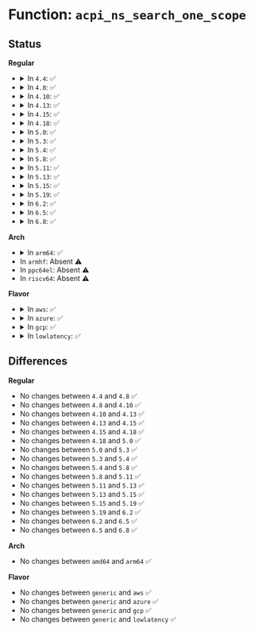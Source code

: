 # Function: <code>acpi_ns_search_one_scope</code>

## Status
<b>Regular</b>
<ul>
<li>
<details>
<summary>In <code>4.4</code>: ✅</summary>

```c
acpi_status acpi_ns_search_one_scope(u32 target_name, struct acpi_namespace_node *parent_node, acpi_object_type type, struct acpi_namespace_node **return_node);
```

**Collision:** Unique Global

**Inline:** No

**Transformation:** False

**Instances:**

```
In drivers/acpi/acpica/nssearch.c (ffffffff8149ebf2)
Location: drivers/acpi/acpica/nssearch.c:95
Inline: False
Direct callers:
  - drivers/acpi/acpica/evrgnini.c:acpi_ev_initialize_region
  - drivers/acpi/acpica/nssearch.c:acpi_ns_search_and_enter
  - drivers/acpi/acpica/nssearch.c:acpi_ns_search_and_enter
```
**Symbols:**

```
ffffffff8149ebf2-ffffffff8149ec37: acpi_ns_search_one_scope (STB_GLOBAL)
```
</details>
</li>
<li>
<details>
<summary>In <code>4.8</code>: ✅</summary>

```c
acpi_status acpi_ns_search_one_scope(u32 target_name, struct acpi_namespace_node *parent_node, acpi_object_type type, struct acpi_namespace_node **return_node);
```

**Collision:** Unique Global

**Inline:** No

**Transformation:** False

**Instances:**

```
In drivers/acpi/acpica/nssearch.c (ffffffff814edf11)
Location: drivers/acpi/acpica/nssearch.c:95
Inline: False
Direct callers:
  - drivers/acpi/acpica/nssearch.c:acpi_ns_search_and_enter
  - drivers/acpi/acpica/nssearch.c:acpi_ns_search_and_enter
```
**Symbols:**

```
ffffffff814edf11-ffffffff814edf56: acpi_ns_search_one_scope (STB_GLOBAL)
```
</details>
</li>
<li>
<details>
<summary>In <code>4.10</code>: ✅</summary>

```c
acpi_status acpi_ns_search_one_scope(u32 target_name, struct acpi_namespace_node *parent_node, acpi_object_type type, struct acpi_namespace_node **return_node);
```

**Collision:** Unique Global

**Inline:** No

**Transformation:** False

**Instances:**

```
In drivers/acpi/acpica/nssearch.c (ffffffff8151095a)
Location: drivers/acpi/acpica/nssearch.c:95
Inline: False
Direct callers:
  - drivers/acpi/acpica/nssearch.c:acpi_ns_search_and_enter
  - drivers/acpi/acpica/nssearch.c:acpi_ns_search_and_enter
```
**Symbols:**

```
ffffffff8151095a-ffffffff8151099f: acpi_ns_search_one_scope (STB_GLOBAL)
```
</details>
</li>
<li>
<details>
<summary>In <code>4.13</code>: ✅</summary>

```c
acpi_status acpi_ns_search_one_scope(u32 target_name, struct acpi_namespace_node *parent_node, acpi_object_type type, struct acpi_namespace_node **return_node);
```

**Collision:** Unique Global

**Inline:** No

**Transformation:** False

**Instances:**

```
In drivers/acpi/acpica/nssearch.c (ffffffff8152101a)
Location: drivers/acpi/acpica/nssearch.c:95
Inline: False
Direct callers:
  - drivers/acpi/acpica/nssearch.c:acpi_ns_search_and_enter
  - drivers/acpi/acpica/nssearch.c:acpi_ns_search_and_enter
```
**Symbols:**

```
ffffffff8152101a-ffffffff8152105f: acpi_ns_search_one_scope (STB_GLOBAL)
```
</details>
</li>
<li>
<details>
<summary>In <code>4.15</code>: ✅</summary>

```c
acpi_status acpi_ns_search_one_scope(u32 target_name, struct acpi_namespace_node *parent_node, acpi_object_type type, struct acpi_namespace_node **return_node);
```

**Collision:** Unique Global

**Inline:** No

**Transformation:** False

**Instances:**

```
In drivers/acpi/acpica/nssearch.c (ffffffff8157498a)
Location: drivers/acpi/acpica/nssearch.c:95
Inline: False
Direct callers:
  - drivers/acpi/acpica/nssearch.c:acpi_ns_search_and_enter
  - drivers/acpi/acpica/nssearch.c:acpi_ns_search_and_enter
```
**Symbols:**

```
ffffffff8157498a-ffffffff81574b91: acpi_ns_search_one_scope (STB_GLOBAL)
```
</details>
</li>
<li>
<details>
<summary>In <code>4.18</code>: ✅</summary>

```c
acpi_status acpi_ns_search_one_scope(u32 target_name, struct acpi_namespace_node *parent_node, acpi_object_type type, struct acpi_namespace_node **return_node);
```

**Collision:** Unique Global

**Inline:** No

**Transformation:** False

**Instances:**

```
In drivers/acpi/acpica/nssearch.c (ffffffff815ab8ff)
Location: drivers/acpi/acpica/nssearch.c:59
Inline: False
Direct callers:
  - drivers/acpi/acpica/nssearch.c:acpi_ns_search_and_enter
  - drivers/acpi/acpica/nssearch.c:acpi_ns_search_and_enter
```
**Symbols:**

```
ffffffff815ab8ff-ffffffff815abb06: acpi_ns_search_one_scope (STB_GLOBAL)
```
</details>
</li>
<li>
<details>
<summary>In <code>5.0</code>: ✅</summary>

```c
acpi_status acpi_ns_search_one_scope(u32 target_name, struct acpi_namespace_node *parent_node, acpi_object_type type, struct acpi_namespace_node **return_node);
```

**Collision:** Unique Global

**Inline:** No

**Transformation:** False

**Instances:**

```
In drivers/acpi/acpica/nssearch.c (ffffffff815c4902)
Location: drivers/acpi/acpica/nssearch.c:59
Inline: False
Direct callers:
  - drivers/acpi/acpica/nssearch.c:acpi_ns_search_and_enter
  - drivers/acpi/acpica/nssearch.c:acpi_ns_search_and_enter
```
**Symbols:**

```
ffffffff815c4902-ffffffff815c4b09: acpi_ns_search_one_scope (STB_GLOBAL)
```
</details>
</li>
<li>
<details>
<summary>In <code>5.3</code>: ✅</summary>

```c
acpi_status acpi_ns_search_one_scope(u32 target_name, struct acpi_namespace_node *parent_node, acpi_object_type type, struct acpi_namespace_node **return_node);
```

**Collision:** Unique Global

**Inline:** No

**Transformation:** False

**Instances:**

```
In drivers/acpi/acpica/nssearch.c (ffffffff815f61e8)
Location: drivers/acpi/acpica/nssearch.c:59
Inline: False
Direct callers:
  - drivers/acpi/acpica/nssearch.c:acpi_ns_search_and_enter
  - drivers/acpi/acpica/nssearch.c:acpi_ns_search_and_enter
```
**Symbols:**

```
ffffffff815f61e8-ffffffff815f63f0: acpi_ns_search_one_scope (STB_GLOBAL)
```
</details>
</li>
<li>
<details>
<summary>In <code>5.4</code>: ✅</summary>

```c
acpi_status acpi_ns_search_one_scope(u32 target_name, struct acpi_namespace_node *parent_node, acpi_object_type type, struct acpi_namespace_node **return_node);
```

**Collision:** Unique Global

**Inline:** No

**Transformation:** False

**Instances:**

```
In drivers/acpi/acpica/nssearch.c (ffffffff8161768c)
Location: drivers/acpi/acpica/nssearch.c:59
Inline: False
Direct callers:
  - drivers/acpi/acpica/nssearch.c:acpi_ns_search_and_enter
  - drivers/acpi/acpica/nssearch.c:acpi_ns_search_and_enter
```
**Symbols:**

```
ffffffff8161768c-ffffffff81617894: acpi_ns_search_one_scope (STB_GLOBAL)
```
</details>
</li>
<li>
<details>
<summary>In <code>5.8</code>: ✅</summary>

```c
acpi_status acpi_ns_search_one_scope(u32 target_name, struct acpi_namespace_node *parent_node, acpi_object_type type, struct acpi_namespace_node **return_node);
```

**Collision:** Unique Global

**Inline:** No

**Transformation:** False

**Instances:**

```
In drivers/acpi/acpica/nssearch.c (ffffffff816c3b84)
Location: drivers/acpi/acpica/nssearch.c:59
Inline: False
Direct callers:
  - drivers/acpi/acpica/nssearch.c:acpi_ns_search_and_enter
  - drivers/acpi/acpica/nssearch.c:acpi_ns_search_parent_tree
```
**Symbols:**

```
ffffffff816c3b84-ffffffff816c3d8c: acpi_ns_search_one_scope (STB_GLOBAL)
```
</details>
</li>
<li>
<details>
<summary>In <code>5.11</code>: ✅</summary>

```c
acpi_status acpi_ns_search_one_scope(u32 target_name, struct acpi_namespace_node *parent_node, acpi_object_type type, struct acpi_namespace_node **return_node);
```

**Collision:** Unique Global

**Inline:** No

**Transformation:** False

**Instances:**

```
In drivers/acpi/acpica/nssearch.c (ffffffff816e1bd6)
Location: drivers/acpi/acpica/nssearch.c:59
Inline: False
Direct callers:
  - drivers/acpi/acpica/nssearch.c:acpi_ns_search_and_enter
  - drivers/acpi/acpica/nssearch.c:acpi_ns_search_parent_tree
```
**Symbols:**

```
ffffffff816e1bd6-ffffffff816e1dde: acpi_ns_search_one_scope (STB_GLOBAL)
```
</details>
</li>
<li>
<details>
<summary>In <code>5.13</code>: ✅</summary>

```c
acpi_status acpi_ns_search_one_scope(u32 target_name, struct acpi_namespace_node *parent_node, acpi_object_type type, struct acpi_namespace_node **return_node);
```

**Collision:** Unique Global

**Inline:** No

**Transformation:** False

**Instances:**

```
In drivers/acpi/acpica/nssearch.c (ffffffff816c3ac6)
Location: drivers/acpi/acpica/nssearch.c:59
Inline: False
Direct callers:
  - drivers/acpi/acpica/nssearch.c:acpi_ns_search_and_enter
  - drivers/acpi/acpica/nssearch.c:acpi_ns_search_parent_tree
```
**Symbols:**

```
ffffffff816c3ac6-ffffffff816c3cce: acpi_ns_search_one_scope (STB_GLOBAL)
```
</details>
</li>
<li>
<details>
<summary>In <code>5.15</code>: ✅</summary>

```c
acpi_status acpi_ns_search_one_scope(u32 target_name, struct acpi_namespace_node *parent_node, acpi_object_type type, struct acpi_namespace_node **return_node);
```

**Collision:** Unique Global

**Inline:** No

**Transformation:** False

**Instances:**

```
In drivers/acpi/acpica/nssearch.c (ffffffff8173adfa)
Location: drivers/acpi/acpica/nssearch.c:59
Inline: False
Direct callers:
  - drivers/acpi/acpica/nssearch.c:acpi_ns_search_and_enter
  - drivers/acpi/acpica/nssearch.c:acpi_ns_search_parent_tree
```
**Symbols:**

```
ffffffff8173adfa-ffffffff8173b002: acpi_ns_search_one_scope (STB_GLOBAL)
```
</details>
</li>
<li>
<details>
<summary>In <code>5.19</code>: ✅</summary>

```c
acpi_status acpi_ns_search_one_scope(u32 target_name, struct acpi_namespace_node *parent_node, acpi_object_type type, struct acpi_namespace_node **return_node);
```

**Collision:** Unique Global

**Inline:** No

**Transformation:** False

**Instances:**

```
In drivers/acpi/acpica/nssearch.c (ffffffff8186c3f8)
Location: drivers/acpi/acpica/nssearch.c:59
Inline: False
Direct callers:
  - drivers/acpi/acpica/evregion.c:acpi_ev_execute_reg_method
  - drivers/acpi/acpica/nssearch.c:acpi_ns_search_and_enter
  - drivers/acpi/acpica/nssearch.c:acpi_ns_search_parent_tree
```
**Symbols:**

```
ffffffff8186c3f8-ffffffff8186c611: acpi_ns_search_one_scope (STB_GLOBAL)
```
</details>
</li>
<li>
<details>
<summary>In <code>6.2</code>: ✅</summary>

```c
acpi_status acpi_ns_search_one_scope(u32 target_name, struct acpi_namespace_node *parent_node, acpi_object_type type, struct acpi_namespace_node **return_node);
```

**Collision:** Unique Global

**Inline:** No

**Transformation:** False

**Instances:**

```
In drivers/acpi/acpica/nssearch.c (ffffffff819abcc0)
Location: drivers/acpi/acpica/nssearch.c:59
Inline: False
Direct callers:
  - drivers/acpi/acpica/evregion.c:acpi_ev_execute_reg_method
  - drivers/acpi/acpica/nssearch.c:acpi_ns_search_and_enter
  - drivers/acpi/acpica/nssearch.c:acpi_ns_search_parent_tree
```
**Symbols:**

```
ffffffff819abcc0-ffffffff819abf24: acpi_ns_search_one_scope (STB_GLOBAL)
```
</details>
</li>
<li>
<details>
<summary>In <code>6.5</code>: ✅</summary>

```c
acpi_status acpi_ns_search_one_scope(u32 target_name, struct acpi_namespace_node *parent_node, acpi_object_type type, struct acpi_namespace_node **return_node);
```

**Collision:** Unique Global

**Inline:** No

**Transformation:** False

**Instances:**

```
In drivers/acpi/acpica/nssearch.c (ffffffff819f2b80)
Location: drivers/acpi/acpica/nssearch.c:59
Inline: False
Direct callers:
  - drivers/acpi/acpica/evregion.c:acpi_ev_execute_reg_method
  - drivers/acpi/acpica/nssearch.c:acpi_ns_search_and_enter
  - drivers/acpi/acpica/nssearch.c:acpi_ns_search_parent_tree
```
**Symbols:**

```
ffffffff819f2b80-ffffffff819f2de4: acpi_ns_search_one_scope (STB_GLOBAL)
```
</details>
</li>
<li>
<details>
<summary>In <code>6.8</code>: ✅</summary>

```c
acpi_status acpi_ns_search_one_scope(u32 target_name, struct acpi_namespace_node *parent_node, acpi_object_type type, struct acpi_namespace_node **return_node);
```

**Collision:** Unique Global

**Inline:** No

**Transformation:** False

**Instances:**

```
In drivers/acpi/acpica/nssearch.c (ffffffff81a3d9a0)
Location: drivers/acpi/acpica/nssearch.c:59
Inline: False
Direct callers:
  - drivers/acpi/acpica/evregion.c:acpi_ev_execute_reg_method
  - drivers/acpi/acpica/nssearch.c:acpi_ns_search_and_enter
  - drivers/acpi/acpica/nssearch.c:acpi_ns_search_parent_tree
```
**Symbols:**

```
ffffffff81a3d9a0-ffffffff81a3dc04: acpi_ns_search_one_scope (STB_GLOBAL)
```
</details>
</li>
</ul>
<b>Arch</b>
<ul>
<li>
<details>
<summary>In <code>arm64</code>: ✅</summary>

```c
acpi_status acpi_ns_search_one_scope(u32 target_name, struct acpi_namespace_node *parent_node, acpi_object_type type, struct acpi_namespace_node **return_node);
```

**Collision:** Unique Global

**Inline:** No

**Transformation:** False

**Instances:**

```
In drivers/acpi/acpica/nssearch.c (ffff80001078fb40)
Location: drivers/acpi/acpica/nssearch.c:59
Inline: False
Direct callers:
  - drivers/acpi/acpica/nssearch.c:acpi_ns_search_and_enter
  - drivers/acpi/acpica/nssearch.c:acpi_ns_search_and_enter
```
**Symbols:**

```
ffff80001078fb40-ffff80001078fbb4: acpi_ns_search_one_scope (STB_GLOBAL)
```
</details>
</li>
<li>
In <code>armhf</code>: Absent ⚠️
</li>
<li>
In <code>ppc64el</code>: Absent ⚠️
</li>
<li>
In <code>riscv64</code>: Absent ⚠️
</li>
</ul>
<b>Flavor</b>
<ul>
<li>
<details>
<summary>In <code>aws</code>: ✅</summary>

```c
acpi_status acpi_ns_search_one_scope(u32 target_name, struct acpi_namespace_node *parent_node, acpi_object_type type, struct acpi_namespace_node **return_node);
```

**Collision:** Unique Global

**Inline:** No

**Transformation:** False

**Instances:**

```
In drivers/acpi/acpica/nssearch.c (ffffffff815f5618)
Location: drivers/acpi/acpica/nssearch.c:59
Inline: False
Direct callers:
  - drivers/acpi/acpica/nssearch.c:acpi_ns_search_and_enter
  - drivers/acpi/acpica/nssearch.c:acpi_ns_search_and_enter
```
**Symbols:**

```
ffffffff815f5618-ffffffff815f565d: acpi_ns_search_one_scope (STB_GLOBAL)
```
</details>
</li>
<li>
<details>
<summary>In <code>azure</code>: ✅</summary>

```c
acpi_status acpi_ns_search_one_scope(u32 target_name, struct acpi_namespace_node *parent_node, acpi_object_type type, struct acpi_namespace_node **return_node);
```

**Collision:** Unique Global

**Inline:** No

**Transformation:** False

**Instances:**

```
In drivers/acpi/acpica/nssearch.c (ffffffff815e0b97)
Location: drivers/acpi/acpica/nssearch.c:59
Inline: False
Direct callers:
  - drivers/acpi/acpica/nssearch.c:acpi_ns_search_and_enter
  - drivers/acpi/acpica/nssearch.c:acpi_ns_search_and_enter
```
**Symbols:**

```
ffffffff815e0b97-ffffffff815e0bdc: acpi_ns_search_one_scope (STB_GLOBAL)
```
</details>
</li>
<li>
<details>
<summary>In <code>gcp</code>: ✅</summary>

```c
acpi_status acpi_ns_search_one_scope(u32 target_name, struct acpi_namespace_node *parent_node, acpi_object_type type, struct acpi_namespace_node **return_node);
```

**Collision:** Unique Global

**Inline:** No

**Transformation:** False

**Instances:**

```
In drivers/acpi/acpica/nssearch.c (ffffffff8160b96c)
Location: drivers/acpi/acpica/nssearch.c:59
Inline: False
Direct callers:
  - drivers/acpi/acpica/nssearch.c:acpi_ns_search_and_enter
  - drivers/acpi/acpica/nssearch.c:acpi_ns_search_and_enter
```
**Symbols:**

```
ffffffff8160b96c-ffffffff8160bb74: acpi_ns_search_one_scope (STB_GLOBAL)
```
</details>
</li>
<li>
<details>
<summary>In <code>lowlatency</code>: ✅</summary>

```c
acpi_status acpi_ns_search_one_scope(u32 target_name, struct acpi_namespace_node *parent_node, acpi_object_type type, struct acpi_namespace_node **return_node);
```

**Collision:** Unique Global

**Inline:** No

**Transformation:** False

**Instances:**

```
In drivers/acpi/acpica/nssearch.c (ffffffff8162581c)
Location: drivers/acpi/acpica/nssearch.c:59
Inline: False
Direct callers:
  - drivers/acpi/acpica/nssearch.c:acpi_ns_search_and_enter
  - drivers/acpi/acpica/nssearch.c:acpi_ns_search_and_enter
```
**Symbols:**

```
ffffffff8162581c-ffffffff81625a24: acpi_ns_search_one_scope (STB_GLOBAL)
```
</details>
</li>
</ul>

## Differences
<b>Regular</b>
<ul>
<li>
No changes between <code>4.4</code> and <code>4.8</code> ✅
</li>
<li>
No changes between <code>4.8</code> and <code>4.10</code> ✅
</li>
<li>
No changes between <code>4.10</code> and <code>4.13</code> ✅
</li>
<li>
No changes between <code>4.13</code> and <code>4.15</code> ✅
</li>
<li>
No changes between <code>4.15</code> and <code>4.18</code> ✅
</li>
<li>
No changes between <code>4.18</code> and <code>5.0</code> ✅
</li>
<li>
No changes between <code>5.0</code> and <code>5.3</code> ✅
</li>
<li>
No changes between <code>5.3</code> and <code>5.4</code> ✅
</li>
<li>
No changes between <code>5.4</code> and <code>5.8</code> ✅
</li>
<li>
No changes between <code>5.8</code> and <code>5.11</code> ✅
</li>
<li>
No changes between <code>5.11</code> and <code>5.13</code> ✅
</li>
<li>
No changes between <code>5.13</code> and <code>5.15</code> ✅
</li>
<li>
No changes between <code>5.15</code> and <code>5.19</code> ✅
</li>
<li>
No changes between <code>5.19</code> and <code>6.2</code> ✅
</li>
<li>
No changes between <code>6.2</code> and <code>6.5</code> ✅
</li>
<li>
No changes between <code>6.5</code> and <code>6.8</code> ✅
</li>
</ul>
<b>Arch</b>
<ul>
<li>
No changes between <code>amd64</code> and <code>arm64</code> ✅
</li>
</ul>
<b>Flavor</b>
<ul>
<li>
No changes between <code>generic</code> and <code>aws</code> ✅
</li>
<li>
No changes between <code>generic</code> and <code>azure</code> ✅
</li>
<li>
No changes between <code>generic</code> and <code>gcp</code> ✅
</li>
<li>
No changes between <code>generic</code> and <code>lowlatency</code> ✅
</li>
</ul>
